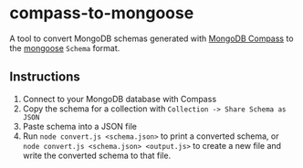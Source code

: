 # compass-to-mongoose

A tool to convert MongoDB schemas generated with [MongoDB Compass](https://www.mongodb.com/products/compass) to the [mongoose](https://mongoosejs.com/) `Schema` format.

## Instructions

1. Connect to your MongoDB database with Compass
1. Copy the schema for a collection with `Collection -> Share Schema as JSON`
1. Paste schema into a JSON file
1. Run `node convert.js <schema.json>` to print a converted schema, or `node convert.js <schema.json> <output.js>` to create a new file and write the converted schema to that file.
